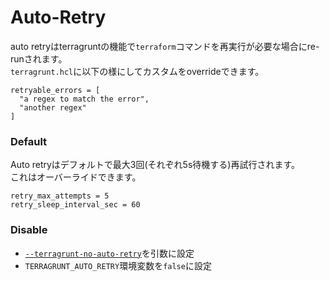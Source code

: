 # Auto-Retry
auto retryはterragruntの機能で`terraform`コマンドを再実行が必要な場合にre-runされます。  
`terragrunt.hcl`に以下の様にしてカスタムをoverrideできます。
```
retryable_errors = [
  "a regex to match the error",
  "another regex"
]
```

### Default
Auto retryはデフォルトで最大3回(それぞれ5s待機する)再試行されます。  
これはオーバーライドできます。
```
retry_max_attempts = 5
retry_sleep_interval_sec = 60
```

### Disable
- [`--terragrunt-no-auto-retry`](https://terragrunt.gruntwork.io/docs/reference/cli-options/#terragrunt-no-auto-retry)を引数に設定
- `TERRAGRUNT_AUTO_RETRY`環境変数を`false`に設定